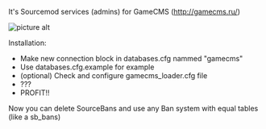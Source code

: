 It's Sourcemod services (admins) for GameCMS (http://gamecms.ru/)

![picture alt](https://gamecms.ru/templates/index/img/g_logo.jpg "GameCMS Logo")

Installation:
* Make new connection block in databases.cfg nammed "gamecms"
 * Use databases.cfg.example for example
* (optional) Check and configure gamecms_loader.cfg file
* ???
* PROFIT!!

Now you can delete SourceBans and use any Ban system with equal tables (like a sb_bans)
